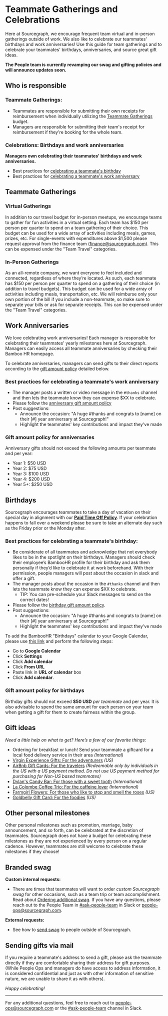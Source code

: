 # Teammate Gatherings and Celebrations

Here at Sourcegraph, we encourage frequent team virtual and in-person gatherings outside of work. We also like to celebrate our teammates' birthdays and work anniversaries! Use this guide for team gatherings and to celebrate your teammates' birthdays, anniversaries, and source great gift ideas.

**The People team is currently revamping our swag and gifting policies and will announce updates soon.** 

## Who is responsible

### Teammate Gatherings: 
- Teammates are responsible for submitting their own receipts for reimbursement when individually utilizing the [Teammate Gatherings](#teammate-gatherings) budget.
- Managers are responsible for submitting their team's receipt for reimbursement if they're booking for the whole team.

### Celebrations: Birthdays and work anniversaries 
**Managers own celebrating their teammates' birthdays and work anniversaries.** 
- Best practices for [celebrating a teammate's birthday](#best-practices-for-celebrating-a-teammates-birthday)
- Best practices for [celebrating a teammate's work anniversary](#best-practices-for-celebrating-a-teammates-work-anniversary)

## Teammate Gatherings

### Virtual Gatherings

In addition to our travel budget for in-person meetups, we encourage teams to gather for fun activities in a virtual setting. Each team has $150 per person per quarter to spend on a team gathering of their choice. This budget can be used for a wide array of activities including meals, games, prizes, etc. For single-events with expenditures above $1,500 please request approval from the finance team (finance@sourcegraph.com). This can be expensed under the "Team Travel" categories.

### In-Person Gatherings

As an all-remote company, we want everyone to feel included and connected, regardless of where they’re located. As such, each teammate has $150 per person per quarter to spend on a gathering of their choice (in addition to travel budgets). This budget can be used for a wide array of activities including meals, transportation, etc. We will reimburse only your own portion of the bill if you include a non-teammate, so make sure to separate your bills or ask for separate receipts. This can be expensed under the "Team Travel" categories.

## Work Anniversaries

We love celebrating work anniversaries! Each manager is responsible for celebrating their teammates' yearly milestones here at Sourcegraph. Managers can easily access all teammate anniversaries by checking their Bamboo HR homepage.

To celebrate anniversaries, managers can send gifts to their direct reports according to the [gift amount policy](#gift-amount-policy-for-anniversaries) detailed below. 

### Best practices for celebrating a teammate's work anniversary
- The manager posts a written or video message in the `#thanks` channel and then lets the teammate know they can expense $XX to celebrate.
- Please follow the [anniversary gift amount policy](#gift-amount-policy-for-anniversaries)
- Post suggestions:
  - Announce the occasion: "A huge #thanks and congrats to [name] on their [#] year anniversary at Sourcegraph!"
  - Highlight the teammates' key contributions and impact they've made

### Gift amount policy for anniversaries

Anniversary gifts should not exceed the following amounts per teammate and per year:

- Year 1: $50 USD
- Year 2: $75 USD
- Year 3: $100 USD
- Year 4: $200 USD
- Year 5+: $250 USD

## Birthdays

Sourcegraph encourages teammates to take a day of vacation on their special day in alignment with our [**Paid Time Off Policy**](https://docs.google.com/document/d/1nqkTF_e32wx_WMw5Y1a2C8iyh-iRtIcC9Mc54YwPSko/edit). If your celebration happens to fall over a weekend please be sure to take an alternate day such as the Friday prior or the Monday after.

### Best practices for celebrating a teammate's birthday:
-  Be considerate of all teammates and acknowledge that not everybody likes to be in the spotlight on their birthdays. Managers should check their employee’s BambooHR profile for their birthday and ask them personally if they’d like to celebrate it at work beforehand. With their permission, people managers will post about the occasion in slack and offer a gift.
-  The manager posts about the occasion in the `#thanks` channel and then lets the teammate know they can expense $XX to celebrate.
   - TIP: You can pre-schedule your Slack messages to send on the correct dates!
- Please follow the [birthday gift amount policy](#gift-amount-policy-for-birthdays).
- Post suggestions:
  - Announce the occasion: "A huge #thanks and congrats to [name] on their [#] year anniversary at Sourcegraph!"
  - Highlight the teammates' key contributions and impact they've made
 

To add the BambooHR "Birthdays" calendar to your Google Calendar, please use [this link](https://sourcegraph.bamboohr.com/feeds/feed.php?id=535bc86f7d5ecda6e76e4e3a05291665) and perform the following steps:

- Go to **Google Calendar**
- Click **Settings**
- Click **Add calendar**
- Click **From URL**
- Paste link in **URL of calendar** box
- Click **Add calendar**.

### Gift amount policy for birthdays

Birthday gifts should not exceed **$50 USD** _per teammate_ and per year. It is also advisable to spend the same amount for each person on your team when getting a gift for them to create fairness within the group.

## Gift ideas
_Need a little help on what to get? Here’s a few of our favorite things:_

- Ordering for breakfast or lunch! Send your teammate a giftcard for a local food delivery service in their area _(International)_
- [Virgin Experience Gifts: For the adventurers](https://www.virginexperiencegifts.com/) _(US)_
- [AirBnb Gift Cards: For the travelers](https://www.airbnb.com/d/gift-cards) _(Redeemable only by individuals in the US with a US payment method. Do not use US payment method for purchasing for Non-US based teammates)_
- [Dylan's Candy Bar: For those with a sweet tooth](https://www.dylanscandybar.com/) (_International)_
- [La Colombe Coffee Trio: For the caffeine lover](https://www.lacolombe.com/products/greatest-hits-gift-box/?utm_campaign=21181&utm_content=2-353739&utm_source=pepperjam&utm_medium=affiliate&publisherId=%5Bsubid%5D&clickId=3570909913) _(International)_
- [Farmgirl Flowers: For those who like to stop and smell the roses](https://farmgirlflowers.com/) _(US)_
- [Goldbelly Gift Card: For the foodies](https://www.goldbelly.com/) _(US)_

## Other personal milestones

Other personal milestones such as promotion, marriage, baby announcement, and so forth, can be celebrated at the discretion of teammates. Sourcegraph does not have a budget for celebrating these milestones as they are not experienced by every person on a regular cadence. However, teammates are still welcome to celebrate these milestones if they choose!

## Branded swag

**Custom internal requests:**

- There are times that teammates will want to order _custom Sourcegraph swag_ for other occasions, such as a team trip or team accomplishment. Read about [Ordering additional swag](../../departments/people-talent/swag.md#ordering-additional-swag). If you have any questions, please reach out to the People Team in [#ask-people-team](https://sourcegraph.slack.com/archives/CQAGQKC4A) in Slack or people-ops@sourcegraph.com.

**External requests:**

- See how to [send swag](../../departments/marketing/swag.md) to people outside of Sourcegraph.

## Sending gifts via mail

If you require a teammate's address to send a gift, please ask the teammate directly if they are comfortable sharing their address for gift purposes. (While People Ops and managers do have access to address information, it is considered confidential and just as with other information of sensitive nature, we are unable to share it as with others).

_Happy celebrating!_

---

For any additional questions, feel free to reach out to people-ops@sourcegraph.com or the [#ask-people-team](https://sourcegraph.slack.com/archives/CQAGQKC4A) channel in Slack.
